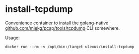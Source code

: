 install-tcpdump
======

Convenience container to install the golang-native [github.com/miekg/pcap/tools/tcpdump](tcpdump) CLI somewhere.

Usage:

`docker run --rm -v /opt/bin:/target ulexus/install-tcpdump`


